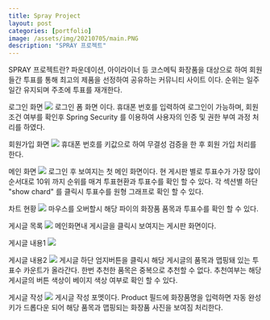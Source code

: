 ```yaml
---
title: Spray Project
layout: post
categories: [portfolio]
image: /assets/img/20210705/main.PNG
description: "SPRAY 프로젝트"
---
```


SPRAY 프로젝트란?
파운데이션, 아이라이너 등 코스메틱 화장품을 대상으로 하여 회원들간 투표를 통해 최고의 제품을 선정하여 공유하는 커뮤니티 사이트 이다. 순위는 일주일간 유지되며 주초에 투표를 재개한다.

로그인 화면
<img src="/showRoom/assets/img/20210705/login.PNG"> 
로그인 폼 화면 이다. 휴대폰 번호를 입력하여 로그인이 가능하며, 회원 조건 여부를 확인후 Spring Security 를 이용하여 사용자의 인증 및 권한 부여 과정 처리를 하였다. 

회원가입 화면
<img src="/showRoom/assets/img/20210705/join.PNG"> 
휴대폰 번호를 키값으로 하여 무결성 검증을 한 후 회원 가입 처리를 한다.

메인 화면
<img src="/showRoom/assets/img/20210705/main.PNG"> 
로그인 후 보여지는 첫 메인 화면이다. 현 게시판 별로 투표수가 가장 많이 순서대로 10위 까지 순위를 매겨 투표현환과 투표수를 확인 할 수 있다.
각 섹션별 하단 "show chard" 를 클릭시 투표수를 원형 그래프로 확인 할 수 있다. 

차트 현황
<img src="/showRoom/assets/img/20210705/chart.PNG"> 
마우스를 오버할시 해당 파이의 화장품 품목과 투표수를 확인 할 수 있다.

게시글 목록
<img src="/showRoom/assets/img/20210705/boardlist.PNG"> 
메인화면내 게시글을 클릭시 보여지는 게시판 화면이다. 

게시글 내용1
<img src="/showRoom/assets/img/20210705/content1.PNG"> 

게시글 내용2
<img src="/showRoom/assets/img/20210705/content2.PNG"> 
게시글 하단 엄지버튼을 클릭시 해당 게시글의 품목과 맵핑돼 있는 투표수 카운트가 올라간다. 한번 추천한 품목은 중복으로 추천할 수 없다. 
추천여부는 해당 게시글의 버튼 색상이 베이지 색상 여부로 확인 할 수 있다. 

게시글 작성
<img src="/showRoom/assets/img/20210705/boardWrite.PNG"> 
게시글 작성 포멧이다. 
Product 필드에 화장품명을 입력하면 자동 완성키가 드롭다운 되어 해당 품목과 맵핑되는 화장품 사진을 보여짐 처리한다. 





 
